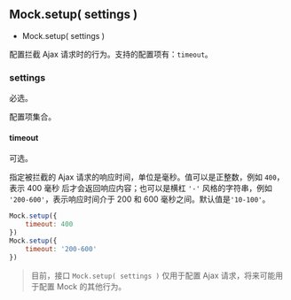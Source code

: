 <!-- API Specification -->

## Mock.setup( settings )

* Mock.setup( settings )

配置拦截 Ajax 请求时的行为。支持的配置项有：`timeout`。

### settings

必选。

配置项集合。

#### timeout

可选。

指定被拦截的 Ajax 请求的响应时间，单位是毫秒。值可以是正整数，例如 `400`，表示 400 毫秒 后才会返回响应内容；也可以是横杠 `'-'` 风格的字符串，例如 `'200-600'`，表示响应时间介于 200 和 600 毫秒之间。默认值是`'10-100'`。

```js
Mock.setup({
    timeout: 400
})
Mock.setup({
    timeout: '200-600'
})
```

> 目前，接口 `Mock.setup( settings )` 仅用于配置 Ajax 请求，将来可能用于配置 Mock 的其他行为。